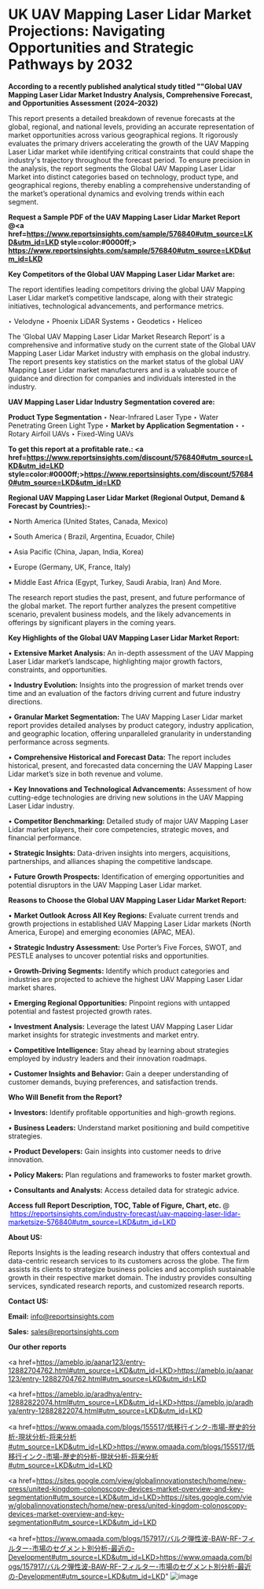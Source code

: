 # UK UAV Mapping Laser Lidar Market Projections: Navigating Opportunities and Strategic Pathways by 2032

<strong>According to a recently published analytical study titled ""Global UAV Mapping Laser Lidar Market Industry Analysis, Comprehensive Forecast, and Opportunities Assessment (2024–2032)</strong>

This report presents a detailed breakdown of revenue forecasts at the global, regional, and national levels, providing an accurate representation of market opportunities across various geographical regions. It rigorously evaluates the primary drivers accelerating the growth of the UAV Mapping Laser Lidar market while identifying critical constraints that could shape the industry's trajectory throughout the forecast period. To ensure precision in the analysis, the report segments the Global UAV Mapping Laser Lidar Market into distinct categories based on technology, product type, and geographical regions, thereby enabling a comprehensive understanding of the market’s operational dynamics and evolving trends within each segment.

<strong>Request a Sample PDF of the UAV Mapping Laser Lidar Market Report </strong><strong>@<a href=https://www.reportsinsights.com/sample/576840#utm_source=LKD&utm_id=LKD style=color:#0000ff;> https://www.reportsinsights.com/sample/576840#utm_source=LKD&utm_id=LKD</a></strong></font>

<strong>Key Competitors of the Global UAV Mapping Laser Lidar Market are:</strong>

The report identifies leading competitors driving the global UAV Mapping Laser Lidar market’s competitive landscape, along with their strategic initiatives, technological advancements, and performance metrics.

‣ Velodyne
‣ Phoenix LiDAR Systems
‣ Geodetics
‣ Heliceo

The ‘Global UAV Mapping Laser Lidar Market Research Report’ is a comprehensive and informative study on the current state of the Global UAV Mapping Laser Lidar Market industry with emphasis on the global industry. The report presents key statistics on the market status of the global UAV Mapping Laser Lidar market manufacturers and is a valuable source of guidance and direction for companies and individuals interested in the industry.

<strong>UAV Mapping Laser Lidar Industry Segmentation covered are:</strong>

<strong>Product Type Segmentation</strong>
‣
Near-Infrared Laser Type
‣ Water Penetrating Green Light Type
‣ 
<strong>Market by Application Segmentation</strong>
‣
‣  Rotary Airfoil UAVs
‣ Fixed-Wing UAVs

<strong>To get this report at a profitable rate.: <a href=https://www.reportsinsights.com/discount/576840#utm_source=LKD&utm_id=LKD style=color:#0000ff;>https://www.reportsinsights.com/discount/576840#utm_source=LKD&utm_id=LKD</a></strong></font>

<strong>Regional UAV Mapping Laser Lidar Market (Regional Output, Demand &amp; Forecast by Countries):-</strong>

• North America (United States, Canada, Mexico)

• South America ( Brazil, Argentina, Ecuador, Chile)

• Asia Pacific (China, Japan, India, Korea)

• Europe (Germany, UK, France, Italy)

• Middle East Africa (Egypt, Turkey, Saudi Arabia, Iran) And More.

The research report studies the past, present, and future performance of the global market. The report further analyzes the present competitive scenario, prevalent business models, and the likely advancements in offerings by significant players in the coming years.

<strong>Key Highlights of the Global UAV Mapping Laser Lidar Market Report:</strong>

• <strong>Extensive Market Analysis:</strong> An in-depth assessment of the UAV Mapping Laser Lidar market’s landscape, highlighting major growth factors, constraints, and opportunities.

• <strong>Industry Evolution:</strong> Insights into the progression of market trends over time and an evaluation of the factors driving current and future industry directions.

• <strong>Granular Market Segmentation:</strong> The UAV Mapping Laser Lidar market report provides detailed analyses by product category, industry application, and geographic location, offering unparalleled granularity in understanding performance across segments.

• <strong>Comprehensive Historical and Forecast Data:</strong> The report includes historical, present, and forecasted data concerning the UAV Mapping Laser Lidar market’s size in both revenue and volume.

• <strong>Key Innovations and Technological Advancements:</strong> Assessment of how cutting-edge technologies are driving new solutions in the UAV Mapping Laser Lidar industry.

• <strong>Competitor Benchmarking:</strong> Detailed study of major UAV Mapping Laser Lidar market players, their core competencies, strategic moves, and financial performance.

• <strong>Strategic Insights:</strong> Data-driven insights into mergers, acquisitions, partnerships, and alliances shaping the competitive landscape.

• <strong>Future Growth Prospects:</strong> Identification of emerging opportunities and potential disruptors in the UAV Mapping Laser Lidar market.

<strong>Reasons to Choose the Global UAV Mapping Laser Lidar Market Report:</strong>

• <strong>Market Outlook Across All Key Regions:</strong> Evaluate current trends and growth projections in established UAV Mapping Laser Lidar markets (North America, Europe) and emerging economies (APAC, MEA).

• <strong>Strategic Industry Assessment:</strong> Use Porter’s Five Forces, SWOT, and PESTLE analyses to uncover potential risks and opportunities.

• <strong>Growth-Driving Segments:</strong> Identify which product categories and industries are projected to achieve the highest UAV Mapping Laser Lidar market shares.

• <strong>Emerging Regional Opportunities:</strong> Pinpoint regions with untapped potential and fastest projected growth rates.

• <strong>Investment Analysis:</strong> Leverage the latest UAV Mapping Laser Lidar market insights for strategic investments and market entry.

• <strong>Competitive Intelligence:</strong> Stay ahead by learning about strategies employed by industry leaders and their innovation roadmaps.

• <strong>Customer Insights and Behavior:</strong> Gain a deeper understanding of customer demands, buying preferences, and satisfaction trends.

<strong>Who Will Benefit from the Report?</strong>

• <strong>Investors:</strong> Identify profitable opportunities and high-growth regions.

• <strong>Business Leaders:</strong> Understand market positioning and build competitive strategies.

• <strong>Product Developers:</strong> Gain insights into customer needs to drive innovation.

• <strong>Policy Makers:</strong> Plan regulations and frameworks to foster market growth.

• <strong>Consultants and Analysts:</strong> Access detailed data for strategic advice.
</ul>
<strong>Access full Report Description, TOC, Table of Figure, Chart, etc. </strong>@  <a href=https://reportsinsights.com/industry-forecast/uav-mapping-laser-lidar-marketsize-576840#utm_source=LKD&utm_id=LKD style=color:#0000ff;>https://reportsinsights.com/industry-forecast/uav-mapping-laser-lidar-marketsize-576840#utm_source=LKD&utm_id=LKD</a></font>

<strong><strong>About US</strong>:</strong>

Reports Insights is the leading research industry that offers contextual and data-centric research services to its customers across the globe. The firm assists its clients to strategize business policies and accomplish sustainable growth in their respective market domain. The industry provides consulting services, syndicated research reports, and customized research reports.

<strong>Contact US:</strong>

<p class=""""><b>Email:</b> <a href=mailto:info@reportsinsights.com>info@reportsinsights.com</a></p>
<p class=""""><b>Sales:</b> <a href=mailto:sales@reportsinsights.com>sales@reportsinsights.com</a></p>

<strong>Our other reports</strong>

<a href=https://ameblo.jp/aanar123/entry-12882704762.html#utm_source=LKD&utm_id=LKD>https://ameblo.jp/aanar123/entry-12882704762.html#utm_source=LKD&utm_id=LKD</a>

<a href=https://ameblo.jp/aradhya/entry-12882822074.html#utm_source=LKD&utm_id=LKD>https://ameblo.jp/aradhya/entry-12882822074.html#utm_source=LKD&utm_id=LKD</a>

<a href=https://www.omaada.com/blogs/155517/低移行インク-市場-歴史的分析-現状分析-将来分析#utm_source=LKD&utm_id=LKD>https://www.omaada.com/blogs/155517/低移行インク-市場-歴史的分析-現状分析-将来分析#utm_source=LKD&utm_id=LKD</a>

<a href=https://sites.google.com/view/globalinnovationstech/home/new-press/united-kingdom-colonoscopy-devices-market-overview-and-key-segmentation#utm_source=LKD&utm_id=LKD>https://sites.google.com/view/globalinnovationstech/home/new-press/united-kingdom-colonoscopy-devices-market-overview-and-key-segmentation#utm_source=LKD&utm_id=LKD</a>

<a href=https://www.omaada.com/blogs/157917/バルク弾性波-BAW-RF-フィルター-市場のセグメント別分析-最近の-Development#utm_source=LKD&utm_id=LKD>https://www.omaada.com/blogs/157917/バルク弾性波-BAW-RF-フィルター-市場のセグメント別分析-最近の-Development#utm_source=LKD&utm_id=LKD</a>"
![image](https://github.com/user-attachments/assets/9cd30202-811b-4f7b-8fed-90c2fa10e8f3)
